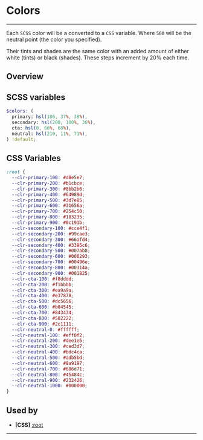 # Colors

---

Each `SCSS` color will be a converted to a `CSS` variable. Where `500` will be the neutral point (the color you specified).

Their tints and shades are the same color with an added amount of either white (tints) or black (shades). These steps increment by 20% each time.

## Overview

<!-- Table will be loaded via the colorToTable plugin, entry span is it's hook -->

<span class='color-table-entry'></span>

## SCSS variables

```scss
$colors: (
  primary: hsl(186, 37%, 38%),
  secondary: hsl(200, 100%, 36%),
  cta: hsl(0, 66%, 60%),
  neutral: hsl(210, 11%, 71%),
) !default;
```

## CSS Variables

```css
:root {
  --clr-primary-100: #d8e5e7;
  --clr-primary-200: #b1cbce;
  --clr-primary-300: #8bb2b6;
  --clr-primary-400: #64989d;
  --clr-primary-500: #3d7e85;
  --clr-primary-600: #31656a;
  --clr-primary-700: #254c50;
  --clr-primary-800: #183235;
  --clr-primary-900: #0c191b;
  --clr-secondary-100: #cce4f1;
  --clr-secondary-200: #99cae3;
  --clr-secondary-300: #66afd4;
  --clr-secondary-400: #3395c6;
  --clr-secondary-500: #007ab8;
  --clr-secondary-600: #006293;
  --clr-secondary-700: #00496e;
  --clr-secondary-800: #00314a;
  --clr-secondary-900: #001825;
  --clr-cta-100: #f8dddd;
  --clr-cta-200: #f1bbbb;
  --clr-cta-300: #ea9a9a;
  --clr-cta-400: #e37878;
  --clr-cta-500: #dc5656;
  --clr-cta-600: #b04545;
  --clr-cta-700: #843434;
  --clr-cta-800: #582222;
  --clr-cta-900: #2c1111;
  --clr-neutral-0: #ffffff;
  --clr-neutral-100: #eff0f2;
  --clr-neutral-200: #dee1e5;
  --clr-neutral-300: #ced3d7;
  --clr-neutral-400: #bdc4ca;
  --clr-neutral-500: #adb5bd;
  --clr-neutral-600: #8a9197;
  --clr-neutral-700: #686d71;
  --clr-neutral-800: #45484c;
  --clr-neutral-900: #232426;
  --clr-neutral-1000: #000000;
}
```

## Used by

- **[CSS]** [:root](css/root.md)

---
